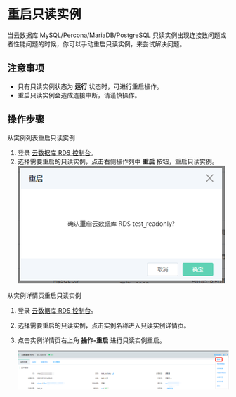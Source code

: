 # 重启只读实例
当云数据库 MySQL/Percona/MariaDB/PostgreSQL 只读实例出现连接数问题或者性能问题的时候，你可以手动重启只读实例，来尝试解决问题。

## 注意事项
* 只有只读实例状态为 **运行** 状态时，可进行重启操作。
* 重启只读实例会造成连接中断，请谨慎操作。

## 操作步骤
从实例列表重启只读实例
1. 登录 [云数据库 RDS 控制台](https://rds-console.jdcloud.com/database)。
2. 选择需要重启的只读实例，点击右侧操作列中 **重启** 按钮，重启只读实例。
![Restart](.../../../../../image/RDS/Restart-Readonly-Instance.png)

从实例详情页重启只读实例

1. 登录 [云数据库 RDS 控制台](https://rds-console.jdcloud.com/database)。
2. 选择需要重启的只读实例，点击实例名称进入只读实例详情页。
3. 点击实例详情页右上角 **操作-重启** 进行只读实例重启。

   ![Restart](.../../../../../image/RDS/Restart-Readonly-Instance2.png)
